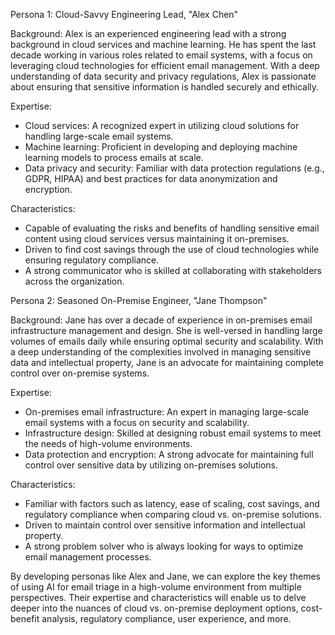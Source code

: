  Persona 1: Cloud-Savvy Engineering Lead, "Alex Chen"

Background: Alex is an experienced engineering lead with a strong background in cloud services and machine learning. He has spent the last decade working in various roles related to email systems, with a focus on leveraging cloud technologies for efficient email management. With a deep understanding of data security and privacy regulations, Alex is passionate about ensuring that sensitive information is handled securely and ethically.

Expertise:
- Cloud services: A recognized expert in utilizing cloud solutions for handling large-scale email systems.
- Machine learning: Proficient in developing and deploying machine learning models to process emails at scale.
- Data privacy and security: Familiar with data protection regulations (e.g., GDPR, HIPAA) and best practices for data anonymization and encryption.

Characteristics:
- Capable of evaluating the risks and benefits of handling sensitive email content using cloud services versus maintaining it on-premises.
- Driven to find cost savings through the use of cloud technologies while ensuring regulatory compliance.
- A strong communicator who is skilled at collaborating with stakeholders across the organization.

Persona 2: Seasoned On-Premise Engineer, "Jane Thompson"

Background: Jane has over a decade of experience in on-premises email infrastructure management and design. She is well-versed in handling large volumes of emails daily while ensuring optimal security and scalability. With a deep understanding of the complexities involved in managing sensitive data and intellectual property, Jane is an advocate for maintaining complete control over on-premise systems.

Expertise:
- On-premises email infrastructure: An expert in managing large-scale email systems with a focus on security and scalability.
- Infrastructure design: Skilled at designing robust email systems to meet the needs of high-volume environments.
- Data protection and encryption: A strong advocate for maintaining full control over sensitive data by utilizing on-premises solutions.

Characteristics:
- Familiar with factors such as latency, ease of scaling, cost savings, and regulatory compliance when comparing cloud vs. on-premise solutions.
- Driven to maintain control over sensitive information and intellectual property.
- A strong problem solver who is always looking for ways to optimize email management processes.

By developing personas like Alex and Jane, we can explore the key themes of using AI for email triage in a high-volume environment from multiple perspectives. Their expertise and characteristics will enable us to delve deeper into the nuances of cloud vs. on-premise deployment options, cost-benefit analysis, regulatory compliance, user experience, and more.